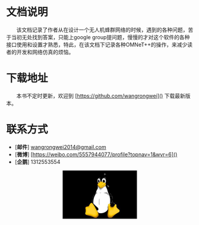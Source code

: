 

# 文档说明
&#160; &#160; &#160; &#160;该文档记录了作者从在设计一个无人机蜂群网络的时候，遇到的各种问题，苦于当初无处找到答案，只能上google group提问题，慢慢的才对这个软件的各种接口使用和设置才熟悉，特此，在该文档下记录各种OMNeT++的操作，来减少读者的开发和网络仿真的烦恼。

# 下载地址
&#160; &#160; &#160; &#160;本书不定时更新，欢迎到
[https://github.com/wangrongwei]()
下载最新版本。
# 联系方式
- [**邮件**] wangrongwei2014@gmail.com
- [**微博**] [https://weibo.com/5557944077/profile?topnav=1&wvr=6]()
- [**企鹅**] 1312553554


<div align="center">

<img src="img/qe.jpg" height="130" width="200" >

 </div>
